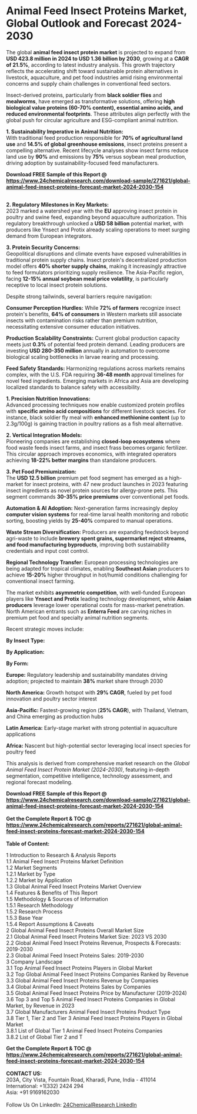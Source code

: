 <h1>Animal Feed Insect Proteins Market, Global Outlook and Forecast 2024-2030</h1><p>The global <strong>animal feed insect protein market</strong> is projected to expand from <strong>USD 423.8 million in 2024 to USD 1.36 billion by 2030</strong>, growing at a <strong>CAGR of 21.5%</strong>, according to latest industry analysis. This growth trajectory reflects the accelerating shift toward sustainable protein alternatives in livestock, aquaculture, and pet food industries amid rising environmental concerns and supply chain challenges in conventional feed sectors.</p><p>Insect-derived proteins, particularly from <strong>black soldier flies</strong> and <strong>mealworms</strong>, have emerged as transformative solutions, offering <strong>high biological value proteins (60-70% content), essential amino acids, and reduced environmental footprints</strong>. These attributes align perfectly with the global push for circular agriculture and ESG-compliant animal nutrition.</p><p><strong>1. Sustainability Imperative in Animal Nutrition:</strong><br>
With traditional feed production responsible for <strong>70% of agricultural land use</strong> and <strong>14.5% of global greenhouse emissions</strong>, insect proteins present a compelling alternative. Recent lifecycle analyses show insect farms reduce land use by <strong>90%</strong> and emissions by <strong>75%</strong> versus soybean meal production, driving adoption by sustainability-focused feed manufacturers.</p><div><b>Download FREE Sample of this Report @ 
            <a href="https://www.24chemicalresearch.com/download-sample/271621/global-animal-feed-insect-proteins-forecast-market-2024-2030-154">
            https://www.24chemicalresearch.com/download-sample/271621/global-animal-feed-insect-proteins-forecast-market-2024-2030-154</a></b></div><br><p><strong>2. Regulatory Milestones in Key Markets:</strong><br>
2023 marked a watershed year with the <strong>EU</strong> approving insect protein in poultry and swine feed, expanding beyond aquaculture authorization. This regulatory breakthrough unlocked a <strong>USD 58 billion</strong> potential market, with producers like Ynsect and Protix already scaling operations to meet surging demand from European integrators.</p><p><strong>3. Protein Security Concerns:</strong><br>
Geopolitical disruptions and climate events have exposed vulnerabilities in traditional protein supply chains. Insect protein's decentralized production model offers <strong>40% shorter supply chains</strong>, making it increasingly attractive to feed formulators prioritizing supply resilience. The Asia-Pacific region, facing <strong>12-15% annual soybean meal price volatility</strong>, is particularly receptive to local insect protein solutions.</p><p>Despite strong tailwinds, several barriers require navigation:</p><p><strong>Consumer Perception Hurdles:</strong> While <strong>72% of farmers</strong> recognize insect protein's benefits, <strong>64% of consumers</strong> in Western markets still associate insects with contamination risks rather than premium nutrition, necessitating extensive consumer education initiatives.</p><p><strong>Production Scalability Constraints:</strong> Current global production capacity meets just <strong>0.3%</strong> of potential feed protein demand. Leading producers are investing <strong>USD 280-350 million</strong> annually in automation to overcome biological scaling bottlenecks in larvae rearing and processing.</p><p><strong>Feed Safety Standards:</strong> Harmonizing regulations across markets remains complex, with the U.S. FDA requiring <strong>36-48 month</strong> approval timelines for novel feed ingredients. Emerging markets in Africa and Asia are developing localized standards to balance safety with accessibility.</p><p><strong>1. Precision Nutrition Innovations:</strong><br>
Advanced processing techniques now enable customized protein profiles with <strong>specific amino acid compositions</strong> for different livestock species. For instance, black soldier fly meal with <strong>enhanced methionine content</strong> (up to 2.3g/100g) is gaining traction in poultry rations as a fish meal alternative.</p><p><strong>2. Vertical Integration Models:</strong><br>
Pioneering companies are establishing <strong>closed-loop ecosystems</strong> where food waste feeds insect farms, and insect frass becomes organic fertilizer. This circular approach improves economics, with integrated operators achieving <strong>18-22% better margins</strong> than standalone producers.</p><p><strong>3. Pet Food Premiumization:</strong><br>
The <strong>USD 12.5 billion</strong> premium pet food segment has emerged as a high-market for insect proteins, with 47 new product launches in 2023 featuring insect ingredients as novel protein sources for allergy-prone pets. This segment commands <strong>30-35% price premiums</strong> over conventional pet foods.</p><p><strong>Automation &amp; AI Adoption:</strong> Next-generation farms increasingly deploy <strong>computer vision systems</strong> for real-time larval health monitoring and robotic sorting, boosting yields by <strong>25-40%</strong> compared to manual operations.</p><p><strong>Waste Stream Diversification:</strong> Producers are expanding feedstock beyond agri-waste to include <strong>brewery spent grains, supermarket reject streams, and food manufacturing byproducts</strong>, improving both sustainability credentials and input cost control.</p><p><strong>Regional Technology Transfer:</strong> European processing technologies are being adapted for tropical climates, enabling <strong>Southeast Asian</strong> producers to achieve <strong>15-20%</strong> higher throughput in hot/humid conditions challenging for conventional insect farming.</p><p>The market exhibits <strong>asymmetric competition</strong>, with well-funded European players like <strong>Ynsect and Protix</strong> leading technology development, while <strong>Asian producers</strong> leverage lower operational costs for mass-market penetration. North American entrants such as <strong>Enterra Feed</strong> are carving niches in premium pet food and specialty animal nutrition segments.</p><p>Recent strategic moves include:</p><p><strong>By Insect Type:</strong></p><p><strong>By Application:</strong></p><p><strong>By Form:</strong></p><p><strong>Europe:</strong> Regulatory leadership and sustainability mandates driving adoption; projected to maintain <strong>38%</strong> market share through 2030</p><p><strong>North America:</strong> Growth hotspot with <strong>29% CAGR</strong>, fueled by pet food innovation and poultry sector interest</p><p><strong>Asia-Pacific:</strong> Fastest-growing region (<strong>25% CAGR</strong>), with Thailand, Vietnam, and China emerging as production hubs</p><p><strong>Latin America:</strong> Early-stage market with strong potential in aquaculture applications</p><p><strong>Africa:</strong> Nascent but high-potential sector leveraging local insect species for poultry feed</p><p>This analysis is derived from comprehensive market research on the <em>Global Animal Feed Insect Protein Market (2024-2030)</em>, featuring in-depth segmentation, competitive intelligence, technology assessment, and regional forecast modeling.</p><div><b>Download FREE Sample of this Report @ 
            <a href="https://www.24chemicalresearch.com/download-sample/271621/global-animal-feed-insect-proteins-forecast-market-2024-2030-154">
            https://www.24chemicalresearch.com/download-sample/271621/global-animal-feed-insect-proteins-forecast-market-2024-2030-154</a></b></div><br><div><b>Get the Complete Report & TOC @ 
            <a href="https://www.24chemicalresearch.com/reports/271621/global-animal-feed-insect-proteins-forecast-market-2024-2030-154">
            https://www.24chemicalresearch.com/reports/271621/global-animal-feed-insect-proteins-forecast-market-2024-2030-154</a></b></div><br>
            <b>Table of Content:</b><p>1 Introduction to Research & Analysis Reports<br />
    1.1 Animal Feed Insect Proteins Market Definition<br />
    1.2 Market Segments<br />
        1.2.1 Market by Type<br />
        1.2.2 Market by Application<br />
    1.3 Global Animal Feed Insect Proteins Market Overview<br />
    1.4 Features & Benefits of This Report<br />
    1.5 Methodology & Sources of Information<br />
        1.5.1 Research Methodology<br />
        1.5.2 Research Process<br />
        1.5.3 Base Year<br />
        1.5.4 Report Assumptions & Caveats<br />
2 Global Animal Feed Insect Proteins Overall Market Size<br />
    2.1 Global Animal Feed Insect Proteins Market Size: 2023 VS 2030<br />
    2.2 Global Animal Feed Insect Proteins Revenue, Prospects & Forecasts: 2019-2030<br />
    2.3 Global Animal Feed Insect Proteins Sales: 2019-2030<br />
3 Company Landscape<br />
    3.1 Top Animal Feed Insect Proteins Players in Global Market<br />
    3.2 Top Global Animal Feed Insect Proteins Companies Ranked by Revenue<br />
    3.3 Global Animal Feed Insect Proteins Revenue by Companies<br />
    3.4 Global Animal Feed Insect Proteins Sales by Companies<br />
    3.5 Global Animal Feed Insect Proteins Price by Manufacturer (2019-2024)<br />
    3.6 Top 3 and Top 5 Animal Feed Insect Proteins Companies in Global Market, by Revenue in 2023<br />
    3.7 Global Manufacturers Animal Feed Insect Proteins Product Type<br />
    3.8 Tier 1, Tier 2 and Tier 3 Animal Feed Insect Proteins Players in Global Market<br />
        3.8.1 List of Global Tier 1 Animal Feed Insect Proteins Companies<br />
        3.8.2 List of Global Tier 2 and T</p><div><b>Get the Complete Report & TOC @ 
            <a href="https://www.24chemicalresearch.com/reports/271621/global-animal-feed-insect-proteins-forecast-market-2024-2030-154">
            https://www.24chemicalresearch.com/reports/271621/global-animal-feed-insect-proteins-forecast-market-2024-2030-154</a></b></div><br><b>CONTACT US:</b><br>
            203A, City Vista, Fountain Road, Kharadi, Pune, India - 411014<br>
            International: +1(332) 2424 294<br>
            Asia: +91 9169162030 <br><br>
            Follow Us On LinkedIn: <a href="https://www.linkedin.com/company/24chemicalresearch/">24ChemicalResearch LinkedIn</a>